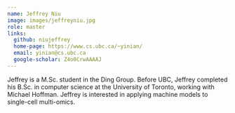 ```yaml
---
name: Jeffrey Niu
image: images/jeffreyniu.jpg
role: master
links:
  github: niujeffrey
  home-page: https://www.cs.ubc.ca/~yinian/
  email: yinian@cs.ubc.ca
  google-scholar: Z4o0CrwAAAAJ
---
```


Jeffrey is a M.Sc. student in the Ding Group.
Before UBC, Jeffrey completed his B.Sc. in computer science at the University of Toronto, working with Michael Hoffman.
Jeffrey is interested in applying machine models to single-cell multi-omics.